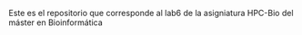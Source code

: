 Este es el repositorio que corresponde al lab6 de la asigniatura HPC-Bio del máster en Bioinformática
